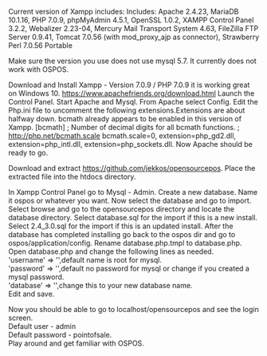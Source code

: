 Current version of Xampp includes:
Includes: Apache 2.4.23, MariaDB 10.1.16, PHP 7.0.9, phpMyAdmin 4.5.1, OpenSSL 1.0.2, XAMPP Control Panel 3.2.2, Webalizer 2.23-04, Mercury Mail Transport System 4.63, FileZilla FTP Server 0.9.41, Tomcat 7.0.56 (with mod_proxy_ajp as connector), Strawberry Perl 7.0.56 Portable

Make sure the version you use does not use mysql 5.7. It currently does not work with OSPOS.

Download and Install Xampp - Version 7.0.9 / PHP 7.0.9 it is working great on Windows 10.
https://www.apachefriends.org/download.html
Launch the Control Panel.
Start Apache and Mysql.
From Apache select Config.
Edit the Php.ini file to uncomment the following extensions.Extensions are about halfway down.
bcmath already appears to be enabled in this version of Xampp.
[bcmath]
; Number of decimal digits for all bcmath functions.
; http://php.net/bcmath.scale
bcmath.scale=0,
extension=php_gd2.dll,
extension=php_intl.dll,
extension=php_sockets.dll.
Now Apache should be ready to go.

Download and extract https://github.com/jekkos/opensourcepos.
Place the extracted file into the htdocs directory.

In Xampp Control Panel go to Mysql - Admin.
Create a new database. Name it ospos or whatever you want.
Now select the database and go to import.
Select browse and go to the opensourcepos directory and locate the database directory.
Select database.sql for the import if this is a new install.
Select 2.4_3.0.sql for the import if this is an updated install.
After the database has completed installing go back to the ospos dir and go to ospos/application/config. 
Rename database.php.tmpl to database.php.
Open database.php and change the following lines as needed.  
'username' => '',default name is root for mysql.  
'password' => '',default no password for mysql or change if you created a mysql password.  
'database' => '',change this to your new database name.    
Edit and save.

Now you should be able to go to localhost/opensourcepos and see the login screen.  
Default user - admin  
Default password - pointofsale.  
Play around and get familiar with OSPOS.